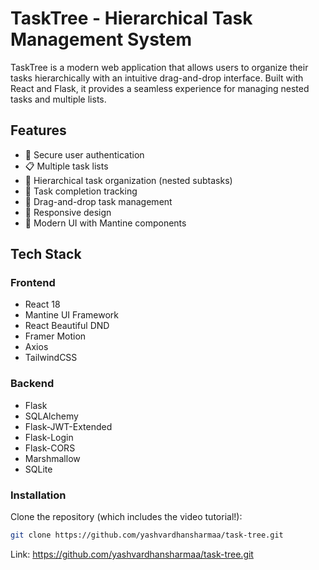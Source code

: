 # TaskTree - Hierarchical Task Management System

TaskTree is a modern web application that allows users to organize their tasks hierarchically with an intuitive drag-and-drop interface. Built with React and Flask, it provides a seamless experience for managing nested tasks and multiple lists.

## Features

- 🔐 Secure user authentication
- 📋 Multiple task lists
- 🌳 Hierarchical task organization (nested subtasks)
- 🎯 Task completion tracking
- 🔄 Drag-and-drop task management
- 📱 Responsive design
- 🎨 Modern UI with Mantine components

## Tech Stack

### Frontend
- React 18
- Mantine UI Framework
- React Beautiful DND
- Framer Motion
- Axios
- TailwindCSS

### Backend
- Flask
- SQLAlchemy
- Flask-JWT-Extended
- Flask-Login
- Flask-CORS
- Marshmallow
- SQLite

### Installation

Clone the repository (which includes the video tutorial!):
```bash
git clone https://github.com/yashvardhansharmaa/task-tree.git
```
Link: https://github.com/yashvardhansharmaa/task-tree.git
